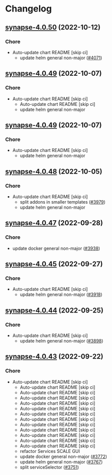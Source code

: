 # Changelog



## [synapse-4.0.50](https://github.com/truecharts/charts/compare/synapse-4.0.49...synapse-4.0.50) (2022-10-12)

### Chore

- Auto-update chart README [skip ci]
  - update helm general non-major ([#4071](https://github.com/truecharts/charts/issues/4071))




## [synapse-4.0.49](https://github.com/truecharts/charts/compare/synapse-4.0.48...synapse-4.0.49) (2022-10-07)

### Chore

- Auto-update chart README [skip ci]
  - Auto-update chart README [skip ci]
  - update helm general non-major




## [synapse-4.0.49](https://github.com/truecharts/charts/compare/synapse-4.0.48...synapse-4.0.49) (2022-10-07)

### Chore

- Auto-update chart README [skip ci]
  - update helm general non-major




## [synapse-4.0.48](https://github.com/truecharts/charts/compare/synapse-4.0.47...synapse-4.0.48) (2022-10-05)

### Chore

- Auto-update chart README [skip ci]
  - split addons in smaller templates ([#3979](https://github.com/truecharts/charts/issues/3979))
  - update helm general non-major




## [synapse-4.0.47](https://github.com/truecharts/charts/compare/synapse-4.0.46...synapse-4.0.47) (2022-09-28)

### Chore

- update docker general non-major ([#3938](https://github.com/truecharts/charts/issues/3938))




## [synapse-4.0.45](https://github.com/truecharts/charts/compare/synapse-4.0.44...synapse-4.0.45) (2022-09-27)

### Chore

- Auto-update chart README [skip ci]
  - update helm general non-major ([#3918](https://github.com/truecharts/charts/issues/3918))




## [synapse-4.0.44](https://github.com/truecharts/charts/compare/synapse-4.0.43...synapse-4.0.44) (2022-09-25)

### Chore

- Auto-update chart README [skip ci]
  - update helm general non-major ([#3898](https://github.com/truecharts/charts/issues/3898))




## [synapse-4.0.43](https://github.com/truecharts/charts/compare/synapse-4.0.42...synapse-4.0.43) (2022-09-22)

### Chore

- Auto-update chart README [skip ci]
  - Auto-update chart README [skip ci]
  - Auto-update chart README [skip ci]
  - Auto-update chart README [skip ci]
  - Auto-update chart README [skip ci]
  - Auto-update chart README [skip ci]
  - Auto-update chart README [skip ci]
  - Auto-update chart README [skip ci]
  - Auto-update chart README [skip ci]
  - Auto-update chart README [skip ci]
  - Auto-update chart README [skip ci]
  - Auto-update chart README [skip ci]
  - Auto-update chart README [skip ci]
  - refactor Services SCALE GUI
  - update docker general non-major ([#3772](https://github.com/truecharts/charts/issues/3772))
  - update helm general non-major ([#3767](https://github.com/truecharts/charts/issues/3767))
  - split serviceSelector ([#3751](https://github.com/truecharts/charts/issues/3751))



